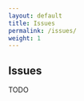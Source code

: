 ```yaml
---
layout: default
title: Issues
permalink: /issues/
weight: 1
---
```


<div class="container">
	<h2>Issues</h2>
	<p class="text-muted">TODO</p>
</div>
